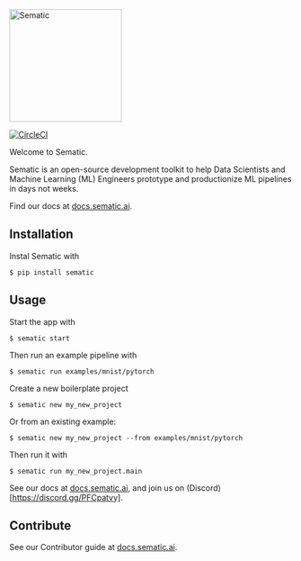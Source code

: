 <img src="https://github.com/sematic-ai/sematic/raw/main/sematic/ui/public/Logo.png" alt="Sematic" width="200"/>

[![CircleCI](https://circleci.com/gh/sematic-ai/sematic.svg?style=shield&circle-token=c8e0115ddccadc17b98ab293b32cad27026efb25)](<LINK>)

Welcome to Sematic.

Sematic is an open-source development toolkit to help Data Scientists and Machine
Learning (ML) Engineers prototype and productionize ML pipelines in days not
weeks.

Find our docs at [docs.sematic.ai](https://docs.sematic.ai).

## Installation

Instal Sematic with

```shell
$ pip install sematic
```

## Usage

Start the app with

```shell
$ sematic start
```

Then run an example pipeline with

```shell
$ sematic run examples/mnist/pytorch
```

Create a new boilerplate project

```shell
$ sematic new my_new_project
```

Or from an existing example:

```shell
$ sematic new my_new_project --from examples/mnist/pytorch
```

Then run it with

```shell
$ sematic run my_new_project.main
```


See our docs at [docs.sematic.ai](https://docs.sematic.ai), and join us on (Discord)[https://discord.gg/PFCpatvy].

## Contribute

See our Contributor guide at [docs.sematic.ai](https://docs.sematic.ai).
